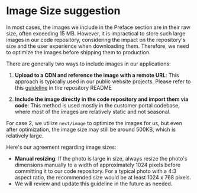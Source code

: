 # Image Size suggestion

In most cases, the images we include in the Preface section are in their raw size, often exceeding 15 MB.
However, it is impractical to store such large images in our code repository, considering the impact on the repository's size and the user experience when downloading them.
Therefore, we need to optimize the images before shipping them to production.

There are generally two ways to include images in our applications:

1. **Upload to a CDN and reference the image with a remote URL**: This approach is typically used in our public website projects. Please refer to this [guideline](https://github.com/preface-ai/preface-website-frontend#image--video-optimization) in the repository README

  
2. **Include the image directly in the code repository and import them via code**: This method is used mostly in the customer portal codebase, where most of the images are relatively static and not seasonal.

For case 2, we utilize `next/image` to optimize the images for us, but even after optimization, the image size may still be around 500KB, which is relatively large.


Here's our agreement regarding image sizes:

* **Manual resizing**: If the photo is large in size, always resize the photo's dimensions manually to a width of approximately 1024 pixels before committing it to our code repository. For a typical photo with a 4:3 aspect ratio, the recommended size would be at least 1024 x 768 pixels.
* We will review and update this guideline in the future as needed.
